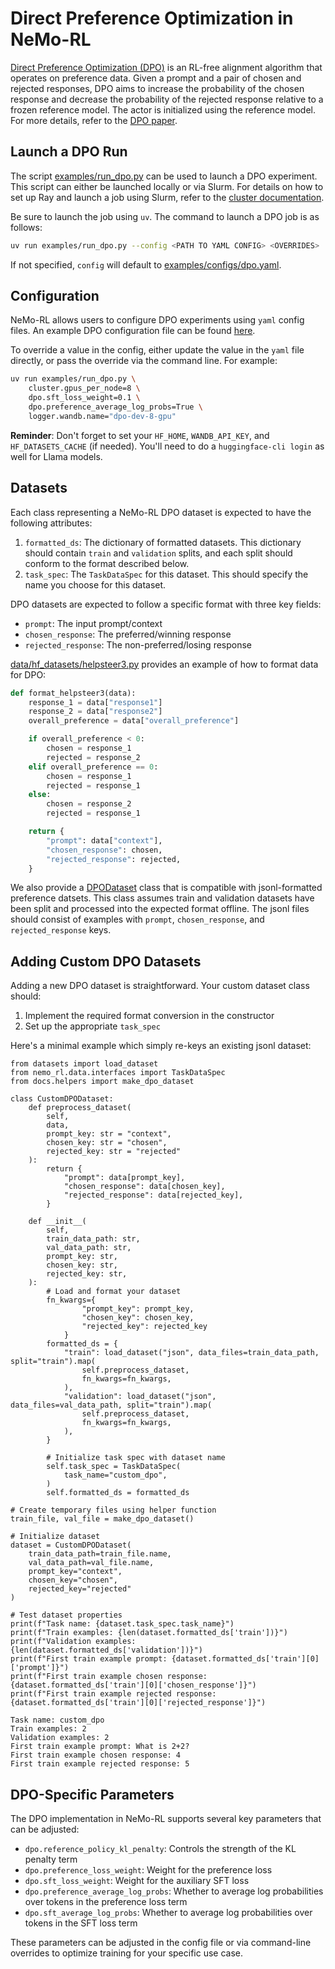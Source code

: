 # Direct Preference Optimization in NeMo-RL

[Direct Preference Optimization (DPO)](https://arxiv.org/pdf/2305.18290) is an RL-free alignment algorithm that operates on preference data. Given a prompt and a pair of chosen and rejected responses, DPO aims
to increase the probability of the chosen response and decrease the probability of the rejected response relative to a frozen reference model. The actor is initialized using the reference model. For more details, refer to the
[DPO paper](https://arxiv.org/pdf/2305.18290).

## Launch a DPO Run

The script [examples/run_dpo.py](../../examples/run_dpo.py) can be used to launch a DPO experiment. This script can either be launched locally or via Slurm. For details on how to set up Ray and launch a job using Slurm, refer to the [cluster documentation](../cluster.md).

Be sure to launch the job using `uv`. The command to launch a DPO job is as follows:
```bash
uv run examples/run_dpo.py --config <PATH TO YAML CONFIG> <OVERRIDES>
```
If not specified, `config` will default to [examples/configs/dpo.yaml](../../examples/configs/dpo.yaml).

## Configuration

NeMo-RL allows users to configure DPO experiments using `yaml` config files. An example DPO configuration file can be found [here](../../examples/configs/dpo.yaml).

To override a value in the config, either update the value in the `yaml` file directly, or pass the override via the command line. For example:

```bash
uv run examples/run_dpo.py \
    cluster.gpus_per_node=8 \
    dpo.sft_loss_weight=0.1 \
    dpo.preference_average_log_probs=True \
    logger.wandb.name="dpo-dev-8-gpu"
```

**Reminder**: Don't forget to set your `HF_HOME`, `WANDB_API_KEY`, and `HF_DATASETS_CACHE` (if needed). You'll need to do a `huggingface-cli login` as well for Llama models.

## Datasets

Each class representing a NeMo-RL DPO dataset is expected to have the following attributes:
1. `formatted_ds`: The dictionary of formatted datasets. This dictionary should contain `train` and `validation` splits, and each split should conform to the format described below.
2. `task_spec`: The `TaskDataSpec` for this dataset. This should specify the name you choose for this dataset.

DPO datasets are expected to follow a specific format with three key fields:
- `prompt`: The input prompt/context
- `chosen_response`: The preferred/winning response
- `rejected_response`: The non-preferred/losing response

[data/hf_datasets/helpsteer3.py](../../nemo_rl/data/hf_datasets/helpsteer3.py) provides an example of how to format data for DPO:

```python
def format_helpsteer3(data):
    response_1 = data["response1"]
    response_2 = data["response2"]
    overall_preference = data["overall_preference"]

    if overall_preference < 0:
        chosen = response_1
        rejected = response_2
    elif overall_preference == 0:
        chosen = response_1
        rejected = response_1
    else:
        chosen = response_2
        rejected = response_1

    return {
        "prompt": data["context"],
        "chosen_response": chosen,
        "rejected_response": rejected,
    }
```

We also provide a [DPODataset](../../nemo_rl/data/hf_datasets/dpo.py) class that is compatible with jsonl-formatted preference datsets. This class assumes train and validation datasets have been split and processed into the expected format offline. The jsonl files should consist of examples with `prompt`, `chosen_response`, and `rejected_response` keys.

## Adding Custom DPO Datasets

Adding a new DPO dataset is straightforward. Your custom dataset class should:
1. Implement the required format conversion in the constructor
2. Set up the appropriate `task_spec`

Here's a minimal example which simply re-keys an existing jsonl dataset:

```{testcode}
from datasets import load_dataset
from nemo_rl.data.interfaces import TaskDataSpec
from docs.helpers import make_dpo_dataset

class CustomDPODataset:
    def preprocess_dataset(
        self,
        data,
        prompt_key: str = "context",
        chosen_key: str = "chosen",
        rejected_key: str = "rejected"
    ):
        return {
            "prompt": data[prompt_key],
            "chosen_response": data[chosen_key],
            "rejected_response": data[rejected_key],
        }
    
    def __init__(
        self,
        train_data_path: str,
        val_data_path: str,
        prompt_key: str,
        chosen_key: str,
        rejected_key: str,
    ):
        # Load and format your dataset
        fn_kwargs={
                "prompt_key": prompt_key, 
                "chosen_key": chosen_key, 
                "rejected_key": rejected_key
            }
        formatted_ds = {
            "train": load_dataset("json", data_files=train_data_path, split="train").map(
                self.preprocess_dataset, 
                fn_kwargs=fn_kwargs,
            ),
            "validation": load_dataset("json", data_files=val_data_path, split="train").map(
                self.preprocess_dataset, 
                fn_kwargs=fn_kwargs,
            ),
        }
        
        # Initialize task spec with dataset name
        self.task_spec = TaskDataSpec(
            task_name="custom_dpo",
        )
        self.formatted_ds = formatted_ds

# Create temporary files using helper function
train_file, val_file = make_dpo_dataset()

# Initialize dataset
dataset = CustomDPODataset(
    train_data_path=train_file.name,
    val_data_path=val_file.name,
    prompt_key="context",
    chosen_key="chosen",
    rejected_key="rejected"
)

# Test dataset properties
print(f"Task name: {dataset.task_spec.task_name}")
print(f"Train examples: {len(dataset.formatted_ds['train'])}")
print(f"Validation examples: {len(dataset.formatted_ds['validation'])}")
print(f"First train example prompt: {dataset.formatted_ds['train'][0]['prompt']}")
print(f"First train example chosen response: {dataset.formatted_ds['train'][0]['chosen_response']}")
print(f"First train example rejected response: {dataset.formatted_ds['train'][0]['rejected_response']}")
```

```{testoutput}
Task name: custom_dpo
Train examples: 2
Validation examples: 2
First train example prompt: What is 2+2?
First train example chosen response: 4
First train example rejected response: 5
```

## DPO-Specific Parameters

The DPO implementation in NeMo-RL supports several key parameters that can be adjusted:

- `dpo.reference_policy_kl_penalty`: Controls the strength of the KL penalty term
- `dpo.preference_loss_weight`: Weight for the preference loss
- `dpo.sft_loss_weight`: Weight for the auxiliary SFT loss
- `dpo.preference_average_log_probs`: Whether to average log probabilities over tokens in the preference loss term
- `dpo.sft_average_log_probs`: Whether to average log probabilities over tokens in the SFT loss term

These parameters can be adjusted in the config file or via command-line overrides to optimize training for your specific use case.
